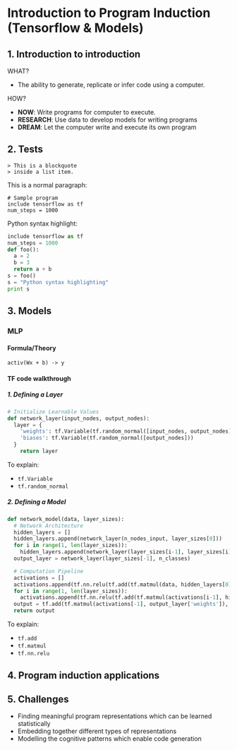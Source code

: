 # Introduction to Program Induction (Tensorflow & Models)

## 1. Introduction to introduction

WHAT?

- The ability to generate, replicate or infer code using a computer.

HOW?

- **NOW**: Write programs for computer to execute.
- **RESEARCH**: Use data to develop models for writing programs
- **DREAM**: Let the computer write and execute its own program

## 2. Tests

	> This is a blockquote
	> inside a list item.
	
<p>This is a normal paragraph:</p>

<pre><code># Sample program
include tensorflow as tf
num_steps = 1000
</code></pre>

Python syntax highlight:

```python
include tensorflow as tf
num_steps = 1000
def foo():
  a = 2
  b = 3
  return a + b
s = foo()
s = "Python syntax highlighting"
print s
```

## 3. Models

### MLP

#### Formula/Theory

`activ(Wx + b) -> y`

#### TF code walkthrough

##### 1. Defining a Layer

```python
# Initialize Learnable Values
def network_layer(input_nodes, output_nodes):
  layer = {
    'weights': tf.Variable(tf.random_normal([input_nodes, output_nodes])),
    'biases': tf.Variable(tf.random_normal([output_nodes]))
  }
	return layer
```

To explain:

- `tf.Variable`
- `tf.random_normal`

##### 2. Defining a Model

```python
def network_model(data, layer_sizes):
  # Network Architecture
  hidden_layers = []
  hidden_layers.append(network_layer(n_nodes_input, layer_sizes[0]))
  for i in range(1, len(layer_sizes)):
    hidden_layers.append(network_layer(layer_sizes[i-1], layer_sizes[i]))
  output_layer = network_layer(layer_sizes[-1], n_classes)

  # Computation Pipeline
  activations = []
  activations.append(tf.nn.relu(tf.add(tf.matmul(data, hidden_layers[0]['weights']), hidden_layers[0]['biases'])))
  for i in range(1, len(layer_sizes)):
    activations.append(tf.nn.relu(tf.add(tf.matmul(activations[i-1], hidden_layers[i]['weights']), hidden_layers[i]['biases'])))
  output = tf.add(tf.matmul(activations[-1], output_layer['weights']), output_layer['biases'])
  return output
```

To explain:

- `tf.add`
- `tf.matmul`
- `tf.nn.relu`

## 4. Program induction applications

## 5. Challenges

- Finding meaningful program representations which can be
learned statistically
- Embedding together different types of representations
- Modelling the cognitive patterns which enable code
generation